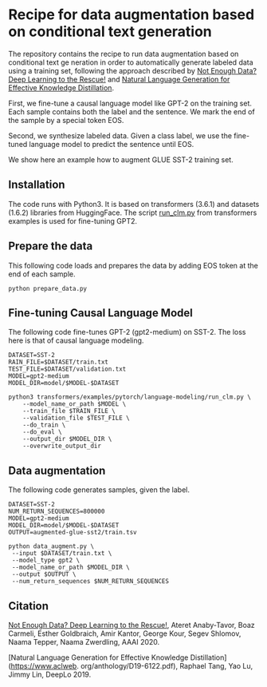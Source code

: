 # Recipe for data augmentation based on conditional text generation

The repository contains the recipe to run data augmentation based on conditional text ge neration in order to automatically generate labeled data using a training set, following the approach described by [Not Enough Data? Deep Learning to the Rescue!](https://arxiv.org/abs/1911.03118) and [Natural Language Generation for Effective Knowledge Distillation](https://www.aclweb.org/anthology/D19-6122.pdf). 

First, we fine-tune a causal language model like GPT-2 on the training set. Each sample contains both the label and the sentence. We mark the end of the sample by a special token EOS.

Second, we synthesize labeled data. Given a class label, we use the fine-tuned language model to predict the sentence until EOS.

We show here an example how to augment GLUE SST-2 training set.

## Installation
The code runs with Python3. It is based on transformers (3.6.1) and datasets (1.6.2) libraries from HuggingFace. The script [run_clm.py](https://github.com/huggingface/transformers/tree/v4.6.1/examples/pytorch/language-modeling/run_clm.py) from transformers examples is used for fine-tuning GPT2.

## Prepare the data
This following code loads and prepares the data by adding EOS token at the end of each sample. 
```shell
python prepare_data.py
```

## Fine-tuning Causal Language Model
The following code fine-tunes GPT-2 (gpt2-medium) on SST-2. The loss here is that of causal 
language modeling.

```shell
DATASET=SST-2
RAIN_FILE=$DATASET/train.txt
TEST_FILE=$DATASET/validation.txt
MODEL=gpt2-medium
MODEL_DIR=model/$MODEL-$DATASET

python3 transformers/examples/pytorch/language-modeling/run_clm.py \
    --model_name_or_path $MODEL \
    --train_file $TRAIN_FILE \
    --validation_file $TEST_FILE \
    --do_train \
    --do_eval \
    --output_dir $MODEL_DIR \
    --overwrite_output_dir
```

## Data augmentation

The following code generates samples, given the label.  
```shell
DATASET=SST-2
NUM_RETURN_SEQUENCES=800000
MODEL=gpt2-medium
MODEL_DIR=model/$MODEL-$DATASET
OUTPUT=augmented-glue-sst2/train.tsv

python data_augment.py \
 --input $DATASET/train.txt \
 --model_type gpt2 \
 --model_name_or_path $MODEL_DIR \
 --output $OUTPUT \
 --num_return_sequences $NUM_RETURN_SEQUENCES
```

## Citation
[Not Enough Data? Deep Learning to the Rescue!](https://arxiv.org/abs/1911.03118), Ateret Anaby-Tavor, Boaz Carmeli, Esther Goldbraich, Amir Kantor, George Kour, Segev Shlomov, Naama Tepper, Naama Zwerdling, AAAI 2020.
 
[Natural Language Generation for Effective Knowledge Distillation](https://www.aclweb. org/anthology/D19-6122.pdf), Raphael Tang, Yao Lu, Jimmy Lin, DeepLo 2019.